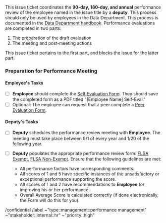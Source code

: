 This issue ticket coordinates the **90-day, 180-day, and annual** performance review of the employee named in the issue title by a **deputy**. This process should only be used by employees in the Data Department. This process is documented in the [Data Department handbook](https://gitlab.com/groups/ccao-data-science---modeling/-/wikis/Handbook/Handbook#performance-review). Performance evaluations are completed in two parts:

1. The preparation of the draft evaluation
2. The meeting and post-meeting actions

This issue ticket pertains to the first part, and blocks the issue for the latter part. 

### Preparation for Performance Meeting

#### Employee's Tasks

- [ ] **Employee** should complete the [Self Evaluation Form](/forms/performance-eval/360%20Evaluation%20-%20Employee%20Self%20Evaluation.docx). They should save the completed form as a PDF titled "[Employee Name] Self-Eval."
- [ ] Optional: The employee can request that a peer complete a [Peer Evaluation Form](/forms/performance-eval/360%20Evaluation%20-%20Employee%20Peer%20Evaluation.docx).

#### Deputy's Tasks

- [ ] **Deputy** schedules the performance review meeting with **Employee**. The meeting must take place between 9/1 of every year and 1/20 of the following year.
- [ ] **Deputy** populates the appropriate performance review form: [FLSA Exempt](/forms/performance-eval/Performance%20Evaluation%20Form%20Fillable%20EXEMPT.pdf), [FLSA Non-Exempt](/forms/performance-eval/Performance%20Evaluation%20Form%20Fillable%20NONEXEMPT.pdf). Ensure that the following guidelines are met:

   * All performance factors have corresponding comments.
   * All scores of 1 and 5 have specific instances of the unsatisfactory or exceptional performance
supporting the score.
   * All scores of 1 and 2 have recommendations to **Employee** for improving his or her performance.
   * Overall Average Score is calculated correctly (if done electronically, the Form will do this for you).

/confidential 
/label ~"type::management::performance management" ~"stakeholder::internal::hr" ~"priority::high"
